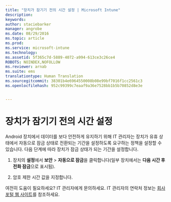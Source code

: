 ```yaml
---
title: "장치가 잠기기 전의 시간 설정 | Microsoft Intune"
description: 
keywords: 
author: staciebarker
manager: angrobe
ms.date: 08/29/2016
ms.topic: article
ms.prod: 
ms.service: microsoft-intune
ms.technology: 
ms.assetid: 5f365c7d-5889-4072-a994-613ce3c26ce4
ROBOTS: NOINDEX,NOFOLLOW
ms.reviewer: arnab
ms.suite: ems
translationtype: Human Translation
ms.sourcegitcommit: 38301b4e6964550008b08e99bf7016f1cc2561c3
ms.openlocfilehash: 952c99399c7eaaf9a36e7528bb1b5b70852d8e3e


---
```



# 장치가 잠기기 전의 시간 설정

Android 장치에서 데이터를 보다 안전하게 유지하기 위해 IT 관리자는 장치가 유휴 상태에서 자동으로 잠금 상태로 전환되는 기간을 설정하도록 요구하는 정책을 설정할 수 있습니다. 다음 단계에 따라 장치가 잠금 상태가 되는 기간을 설정합니다.

1.  장치의 **설정**에서 **보안** &gt; **자동으로 잠금**을 클릭합니다(일부 장치에서는 **다음 시간 후 전화 잠금**으로 표시됨).

2.  암호 제한 시간 값을 지정합니다.

여전히 도움이 필요하세요? IT 관리자에게 문의하세요. IT 관리자의 연락처 정보는 [회사 포털 웹 사이트](http://portal.manage.microsoft.com)를 참조하세요.





<!--HONumber=Aug16_HO5-->


